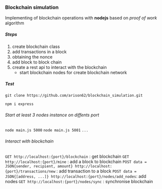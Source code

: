 ### Blockchain simulation
Implementing of blockchain operations with **nodejs** based on *proof of work* algorithm

##### Steps
1. create blockchain class
2. add transactions in a block
3. obtaining the nonce
4. add block to block chain
5. create a rest api to interact with the blockchain
    * start blockchain nodes for create blockchain network

#####  Test

`git clone https://github.com/arison62/blockchain_simulation.git`

`npm i express`

###### Start at least  3 nodes instance on diffents port
`node main.js 5000`
`node main.js 5001`
`...`

###### Interact with blockchain

`GET http://localhost:{port}/blockchain` : get blockchain
`GET http://localhost:{port}/mine` : add a block to blockchain
`POST data = JSON{sender, recipient, amount} http://localhost:{port}/transactions/new` : add transaction to a block
`POST data = JSON{[address, ...]} http://localhost:{port}/nodes/add_nodes`: add nodes
`GET http://localhost:{port}/nodes/sync` : synchronise blockchain



